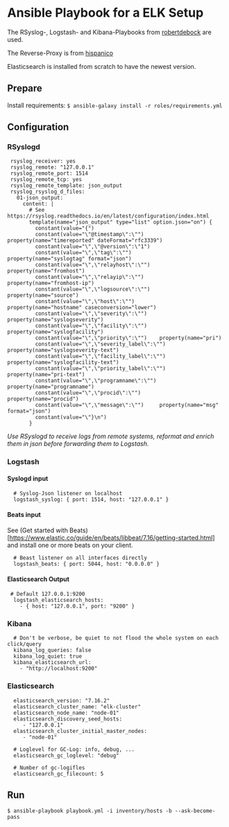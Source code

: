 # Ansible Playbook for a ELK Setup

The RSyslog-, Logstash- and Kibana-Playbooks from [robertdebock](https://galaxy.ansible.com/robertdebock) are used.

The Reverse-Proxy is from [hispanico](https://galaxy.ansible.com/hispanico/nginx_revproxy)

Elasticsearch is installed from scratch to have the newest version.

## Prepare

Install requirements: `$ ansible-galaxy install -r roles/requirements.yml`

## Configuration

### RSyslogd

```
 rsyslog_receiver: yes
 rsyslog_remote: "127.0.0.1"
 rsyslog_remote_port: 1514
 rsyslog_remote_tcp: yes
 rsyslog_remote_template: json_output
 rsyslog_rsyslog_d_files:
   01-json_output:
     content: |
       # See https://rsyslog.readthedocs.io/en/latest/configuration/index.html
       template(name="json_output" type="list" option.json="on") {
         constant(value="{")
         constant(value="\"@timestamp\":\"")     property(name="timereported" dateFormat="rfc3339")
         constant(value="\",\"@version\":\"1")
         constant(value="\",\"tag\":\"")         property(name="syslogtag" format="json")
         constant(value="\",\"relayhost\":\"")   property(name="fromhost")
         constant(value="\",\"relayip\":\"")     property(name="fromhost-ip")
         constant(value="\",\"logsource\":\"")   property(name="source")
         constant(value="\",\"host\":\"")        property(name="hostname" caseconversion="lower")
         constant(value="\",\"severity\":\"")    property(name="syslogseverity")
         constant(value="\",\"facility\":\"")    property(name="syslogfacility")
         constant(value="\",\"priority\":\"")    property(name="pri")
         constant(value="\",\"severity_label\":\"")    property(name="syslogseverity-text")
         constant(value="\",\"facility_label\":\"")    property(name="syslogfacility-text")
         constant(value="\",\"priority_label\":\"")    property(name="pri-text")
         constant(value="\",\"programname\":\"") property(name="programname")
         constant(value="\",\"procid\":\"")      property(name="procid")
         constant(value="\",\"message\":\"")     property(name="msg" format="json")
         constant(value="\"}\n")
       }
```

_Use RSyslogd to receive logs from remote systems, reformat and enrich them in json before forwarding them to Logstash._


### Logstash

#### Syslogd input

```
  # Syslog-Json listener on localhost
  logstash_syslog: { port: 1514, host: "127.0.0.1" }
```

#### Beats input

See (Get started with Beats)[https://www.elastic.co/guide/en/beats/libbeat/7.16/getting-started.html] and install one or more beats on your client.

```
  # Beast listener on all interfaces directly
  logstash_beats: { port: 5044, host: "0.0.0.0" }
```

#### Elasticsearch Output

```
 # Default 127.0.0.1:9200
  logstash_elasticsearch_hosts:
    - { host: "127.0.0.1", port: "9200" }
```


### Kibana

```
  # Don't be verbose, be quiet to not flood the whole system on each click/query
  kibana_log_queries: false
  kibana_log_quiet: true
  kibana_elasticsearch_url:
    - "http://localhost:9200"
```

### Elasticsearch

```
  elasticsearch_version: "7.16.2" 
  elasticsearch_cluster_name: "elk-cluster"
  elasticsearch_node_name: "node-01"
  elasticsearch_discovery_seed_hosts:
     - "127.0.0.1"
  elasticsearch_cluster_initial_master_nodes:
     - "node-01"

  # Loglevel for GC-Log: info, debug, ...
  elasticsearch_gc_loglevel: "debug"

  # Number of gc-logifles
  elasticsearch_gc_filecount: 5
```

## Run

`$ ansible-playbook playbook.yml -i inventory/hosts -b --ask-become-pass`
